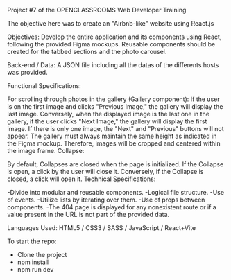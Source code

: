 Project #7 of the OPENCLASSROOMS Web Developer Training

The objective here was to create an "Airbnb-like" website using React.js

Objectives:
Develop the entire application and its components using React, following the provided Figma mockups. Reusable components should be created for the tabbed sections and the photo carousel.

Back-end / Data:
A JSON file including all the datas of the differents hosts was provided.


Functional Specifications:


For scrolling through photos in the gallery (Gallery component):
If the user is on the first image and clicks "Previous Image," the gallery will display the last image.
Conversely, when the displayed image is the last one in the gallery, if the user clicks "Next Image," the gallery will display the first image.
If there is only one image, the "Next" and "Previous" buttons will not appear.
The gallery must always maintain the same height as indicated in the Figma mockup. Therefore, images will be cropped and centered within the image frame.
Collapse:

By default, Collapses are closed when the page is initialized.
If the Collapse is open, a click by the user will close it. Conversely, if the Collapse is closed, a click will open it.
Technical Specifications:

-Divide into modular and reusable components.
-Logical file structure.
-Use of events.
-Utilize lists by iterating over them.
-Use of props between components.
-The 404 page is displayed for any nonexistent route or if a value present in the URL is not part of the provided data.

Languages Used:
HTML5 / CSS3 / SASS / JavaScript / React+Vite


To start the repo:
- Clone the project
- npm install
- npm run dev 
